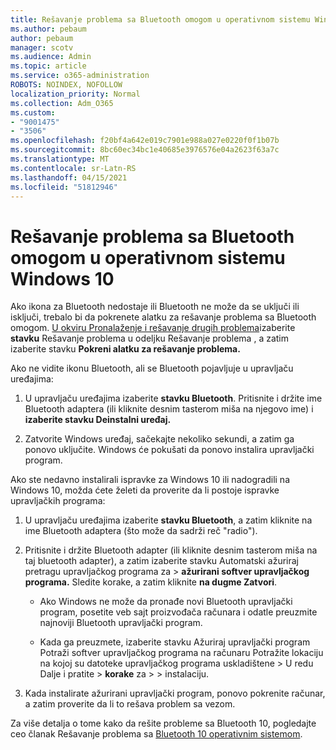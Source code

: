 ```yaml
---
title: Rešavanje problema sa Bluetooth omogom u operativnom sistemu Windows 10
ms.author: pebaum
author: pebaum
manager: scotv
ms.audience: Admin
ms.topic: article
ms.service: o365-administration
ROBOTS: NOINDEX, NOFOLLOW
localization_priority: Normal
ms.collection: Adm_O365
ms.custom:
- "9001475"
- "3506"
ms.openlocfilehash: f20bf4a642e019c7901e988a027e0220f0f1b07b
ms.sourcegitcommit: 8bc60ec34bc1e40685e3976576e04a2623f63a7c
ms.translationtype: MT
ms.contentlocale: sr-Latn-RS
ms.lasthandoff: 04/15/2021
ms.locfileid: "51812946"
---
```

# <a name="fix-bluetooth-problems-in-windows-10"></a>Rešavanje problema sa Bluetooth omogom u operativnom sistemu Windows 10

Ako ikona za Bluetooth nedostaje ili Bluetooth ne može da se uključi ili isključi, trebalo bi da pokrenete alatku za rešavanje problema sa Bluetooth omogom. [U okviru Pronalaženje i rešavanje drugih problema](ms-settings:troubleshoot)izaberite **stavku** Rešavanje problema u odeljku Rešavanje problema , a zatim izaberite stavku **Pokreni alatku za rešavanje problema.** 

Ako ne vidite ikonu Bluetooth, ali se Bluetooth pojavljuje u upravljaču uređajima:

1. U upravljaču uređajima izaberite **stavku Bluetooth**. Pritisnite i držite ime Bluetooth adaptera (ili kliknite desnim tasterom miša na njegovo ime) i **izaberite stavku Deinstalni uređaj.**

2. Zatvorite Windows uređaj, sačekajte nekoliko sekundi, a zatim ga ponovo uključite. Windows će pokušati da ponovo instalira upravljački program.

Ako ste nedavno instalirali ispravke za Windows 10 ili nadogradili na Windows 10, možda ćete želeti da proverite da li postoje ispravke upravljačkih programa:

1. U upravljaču uređajima izaberite **stavku Bluetooth**, a zatim kliknite na ime Bluetooth adaptera (što može da sadrži reč "radio").

2. Pritisnite i držite Bluetooth adapter (ili kliknite desnim tasterom miša na taj bluetooth adapter), a zatim izaberite stavku Automatski ažuriraj pretragu upravljačkog programa za  >  **ažurirani softver upravljačkog programa.** Sledite korake, a zatim kliknite **na dugme Zatvori**.

      - Ako Windows ne može da pronađe novi Bluetooth upravljački program, posetite veb sajt proizvođača računara i odatle preuzmite najnoviji Bluetooth upravljački program.

    - Kada ga preuzmete, izaberite stavku Ažuriraj upravljački program Potraži softver upravljačkog programa na računaru Potražite lokaciju na kojoj su datoteke upravljačkog programa uskladištene > U redu Dalje i pratite   >  **korake** za  >     >  instalaciju.

3. Kada instalirate ažurirani upravljački program, ponovo pokrenite računar, a zatim proverite da li to rešava problem sa vezom.

Za više detalja o tome kako da rešite probleme sa Bluetooth 10, pogledajte ceo članak Rešavanje problema sa [Bluetooth 10 operativnim sistemom](https://support.microsoft.com/help/14169/windows-10-fix-bluetooth-problems).

